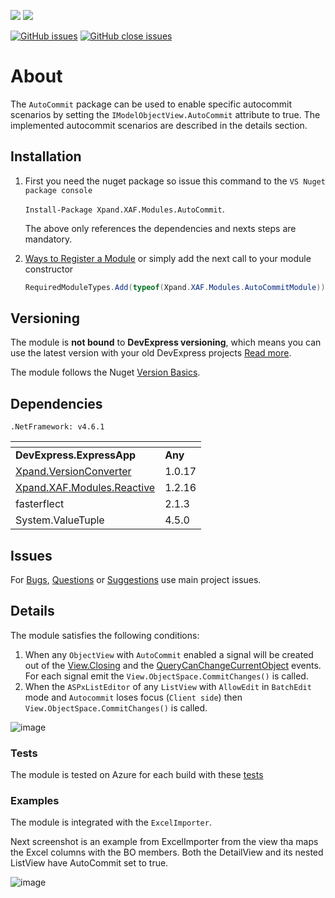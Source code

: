 ![](https://img.shields.io/nuget/v/Xpand.XAF.Modules.AutoCommit.svg?&style=flat) ![](https://img.shields.io/nuget/dt/Xpand.XAF.Modules.AutoCommit.svg?&style=flat)

[![GitHub issues](https://img.shields.io/github/issues/eXpandFramework/expand/AutoCommit.svg)](https://github.com/eXpandFramework/eXpand/issues?utf8=%E2%9C%93&q=is%3Aissue+is%3Aopen+sort%3Aupdated-desc+label%3AStandalone_xaf_modules+AutoCommit) [![GitHub close issues](https://img.shields.io/github/issues-closed/eXpandFramework/eXpand/AutoCommit.svg)](https://github.com/eXpandFramework/eXpand/issues?utf8=%E2%9C%93&q=is%3Aissue+is%3Aclosed+sort%3Aupdated-desc+label%3AStandalone_XAF_Modules+AutoCommit)
# About 

The `AutoCommit` package can be used to enable specific autocommit scenarios by setting the `IModelObjectView.AutoCommit` attribute to true. The implemented autocommit scenarios are described in the details section.
## Installation 
1. First you need the nuget package so issue this command to the `VS Nuget package console` 

   `Install-Package Xpand.XAF.Modules.AutoCommit`.

    The above only references the dependencies and nexts steps are mandatory.

2. [Ways to Register a Module](https://documentation.devexpress.com/eXpressAppFramework/118047/Concepts/Application-Solution-Components/Ways-to-Register-a-Module)
or simply add the next call to your module constructor
    ```cs
    RequiredModuleTypes.Add(typeof(Xpand.XAF.Modules.AutoCommitModule));
    ```
## Versioning
The module is **not bound** to **DevExpress versioning**, which means you can use the latest version with your old DevExpress projects [Read more](https://github.com/eXpandFramework/XAF/tree/master/tools/Xpand.VersionConverter).

The module follows the Nuget [Version Basics](https://docs.microsoft.com/en-us/nuget/reference/package-versioning#version-basics).
## Dependencies
`.NetFramework: v4.6.1`

|<!-- -->|<!-- -->
|----|----
|**DevExpress.ExpressApp**|**Any**
|[Xpand.VersionConverter](https://github.com/eXpandFramework/DevExpress.XAF/tree/master/tools/Xpand.VersionConverter)|1.0.17
 |[Xpand.XAF.Modules.Reactive](https://github.com/eXpandFramework/DevExpress.XAF/tree/master/src/Modules/Agnostic/Xpand.XAF.Modules.Reactive)|1.2.16
 |fasterflect|2.1.3
 |System.ValueTuple|4.5.0

## Issues
For [Bugs](https://github.com/eXpandFramework/eXpand/issues/new?assignees=apobekiaris&labels=Bug%2C+Standalone_XAF_Modules,+AutoCommit&template=standalone-xaf-modules--bug-report.md&title=), [Questions](https://github.com/eXpandFramework/eXpand/issues/new?assignees=apobekiaris&labels=Question%2C+Standalone_XAF_Modules,+AutoCommit&template=standalone-xaf-modules--question.md&title=) or [Suggestions](https://github.com/eXpandFramework/eXpand/issues/new?assignees=apobekiaris&labels=Enhancement%2C+Standalone_XAF_Modules,+AutoCommit&template=standalone-xaf-modules--feature-request.md&title=) use main project issues.
## Details
The module satisfies the following conditions:
1. When any `ObjectView` with `AutoCommit` enabled a signal will be created out of the [View.Closing](https://documentation.devexpress.com/eXpressAppFramework/DevExpress.ExpressApp.View.Closing.event) and the [QueryCanChangeCurrentObject](https://documentation.devexpress.com/eXpressAppFramework/DevExpress.ExpressApp.View.QueryCanChangeCurrentObject.event) events. For each signal emit the `View.ObjectSpace.CommitChanges()` is called.
2. When the `ASPxListEditor` of any `ListView` with `AllowEdit` in `BatchEdit` mode and `Autocommit` loses focus (`Client side`) then `View.ObjectSpace.CommitChanges()` is called.

![image](https://user-images.githubusercontent.com/159464/56097334-50fbeb00-5efb-11e9-921b-08f6c2d5b607.png)

### Tests
The module is tested on Azure for each build with these [tests](https://github.com/eXpandFramework/Packages/tree/master/src/Tests/Modules/AutoCommit)

### Examples
The module is integrated with the `ExcelImporter`.

Next screenshot is an example from ExcelImporter from the view tha maps the Excel columns with the BO members. Both the DetailView and its nested ListView have AutoCommit set to true.

![image](https://user-images.githubusercontent.com/159464/55381194-238e6500-552b-11e9-8314-f1b1132d09f3.png)
